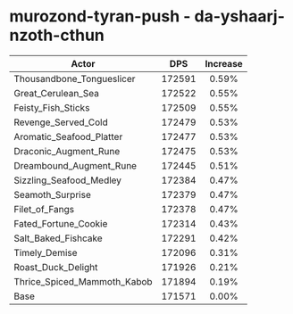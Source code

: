 # murozond-tyran-push - da-yshaarj-nzoth-cthun
| Actor | DPS | Increase |
|---|:---:|:---:|
|Thousandbone_Tongueslicer|172591|0.59%|
|Great_Cerulean_Sea|172522|0.55%|
|Feisty_Fish_Sticks|172509|0.55%|
|Revenge_Served_Cold|172479|0.53%|
|Aromatic_Seafood_Platter|172477|0.53%|
|Draconic_Augment_Rune|172475|0.53%|
|Dreambound_Augment_Rune|172445|0.51%|
|Sizzling_Seafood_Medley|172384|0.47%|
|Seamoth_Surprise|172379|0.47%|
|Filet_of_Fangs|172378|0.47%|
|Fated_Fortune_Cookie|172314|0.43%|
|Salt_Baked_Fishcake|172291|0.42%|
|Timely_Demise|172096|0.31%|
|Roast_Duck_Delight|171926|0.21%|
|Thrice_Spiced_Mammoth_Kabob|171894|0.19%|
|Base|171571|0.00%|
